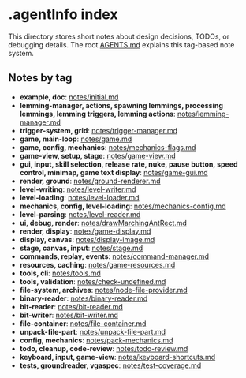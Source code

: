 # .agentInfo index

This directory stores short notes about design decisions, TODOs, or debugging details.
The root [AGENTS.md](../AGENTS.md) explains this tag-based note system.

## Notes by tag

- **example, doc**: [notes/initial.md](notes/initial.md)
- **lemming-manager, actions, spawning lemmings, processing lemmings, lemming triggers, lemming actions**: [notes/lemming-manager.md](notes/lemming-manager.md)
- **trigger-system, grid**: [notes/trigger-manager.md](notes/trigger-manager.md)
- **game, main-loop**: [notes/game.md](notes/game.md)
- **game, config, mechanics**: [notes/mechanics-flags.md](notes/mechanics-flags.md)
- **game-view, setup, stage**: [notes/game-view.md](notes/game-view.md)
- **gui, input, skill selection, release rate, nuke, pause button, speed control, minimap, game text display**: [notes/game-gui.md](notes/game-gui.md)
- **render, ground**: [notes/ground-renderer.md](notes/ground-renderer.md)
- **level-writing**: [notes/level-writer.md](notes/level-writer.md)
- **level-loading**: [notes/level-loader.md](notes/level-loader.md)
- **mechanics, config, level-loading**: [notes/mechanics-config.md](notes/mechanics-config.md)
- **level-parsing**: [notes/level-reader.md](notes/level-reader.md)
- **ui, debug, render**: [notes/drawMarchingAntRect.md](notes/drawMarchingAntRect.md)
- **render, display**: [notes/game-display.md](notes/game-display.md)
- **display, canvas**: [notes/display-image.md](notes/display-image.md)
- **stage, canvas, input**: [notes/stage.md](notes/stage.md)
- **commands, replay, events**: [notes/command-manager.md](notes/command-manager.md)
- **resources, caching**: [notes/game-resources.md](notes/game-resources.md)
- **tools, cli**: [notes/tools.md](notes/tools.md)
- **tools, validation**: [notes/check-undefined.md](notes/check-undefined.md)
- **file-system, archives**: [notes/node-file-provider.md](notes/node-file-provider.md)
- **binary-reader**: [notes/binary-reader.md](notes/binary-reader.md)
- **bit-reader**: [notes/bit-reader.md](notes/bit-reader.md)
- **bit-writer**: [notes/bit-writer.md](notes/bit-writer.md)
- **file-container**: [notes/file-container.md](notes/file-container.md)
- **unpack-file-part**: [notes/unpack-file-part.md](notes/unpack-file-part.md)
- **config, mechanics**: [notes/pack-mechanics.md](notes/pack-mechanics.md)
- **todo, cleanup, code-review**: [notes/todo-review.md](notes/todo-review.md)
- **keyboard, input, game-view**: [notes/keyboard-shortcuts.md](notes/keyboard-shortcuts.md)
- **tests, groundreader, vgaspec**: [notes/test-coverage.md](notes/test-coverage.md)
